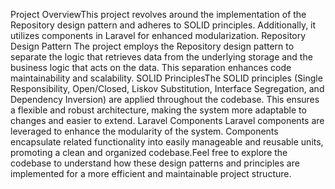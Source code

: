 Project OverviewThis
 project revolves around the implementation of the Repository design pattern and adheres to SOLID principles. Additionally, it utilizes components in Laravel for enhanced modularization.
Repository Design Pattern
The project employs the Repository design pattern to separate the logic that retrieves data from the underlying storage and the business logic that acts on the data. This separation enhances code maintainability and scalability.
SOLID PrinciplesThe 
SOLID principles (Single Responsibility, Open/Closed, Liskov Substitution, Interface Segregation, and Dependency Inversion) are applied throughout the codebase. This ensures a flexible and robust architecture, making the system more adaptable to changes and easier to extend.
Laravel Components
Laravel components are leveraged to enhance the modularity of the system. Components encapsulate related functionality into easily manageable and reusable units, promoting a clean and organized codebase.Feel free to explore the codebase to understand how these design patterns and principles are implemented for a more efficient and maintainable project structure.